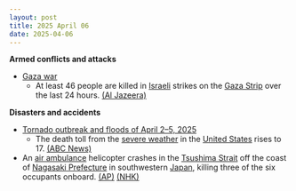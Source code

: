 ```yaml
---
layout: post
title: 2025 April 06
date: 2025-04-06
---
```



**Armed conflicts and attacks**

* [Gaza war](https://en.wikipedia.org/wiki/Gaza_war "Gaza war")
  + At least 46 people are killed in [Israeli](https://en.wikipedia.org/wiki/Israel "Israel") strikes on the [Gaza Strip](https://en.wikipedia.org/wiki/Gaza_Strip "Gaza Strip") over the last 24 hours. [(Al Jazeera)](https://www.aljazeera.com/news/liveblog/2025/4/6/live-israel-kills-30-in-gaza-outrage-grows-over-killings-of-15-medics)

**Disasters and accidents**

* [Tornado outbreak and floods of April 2–5, 2025](https://en.wikipedia.org/wiki/Tornado_outbreak_and_floods_of_April_2%E2%80%935%2C_2025 "Tornado outbreak and floods of April 2–5, 2025")
  + The death toll from the [severe weather](https://en.wikipedia.org/wiki/Tornado_outbreak_and_floods_of_April_2%E2%80%935%2C_2025 "Tornado outbreak and floods of April 2–5, 2025") in the [United States](https://en.wikipedia.org/wiki/United_States "United States") rises to 17. [(ABC News)](https://abcnews.go.com/amp/US/significant-severe-weather-flash-flooding-continue-impacting-south/story?id=120519101)
* An [air ambulance](https://en.wikipedia.org/wiki/Air_ambulance "Air ambulance") helicopter crashes in the [Tsushima Strait](https://en.wikipedia.org/wiki/Tsushima_Strait "Tsushima Strait") off the coast of [Nagasaki Prefecture](https://en.wikipedia.org/wiki/Nagasaki_Prefecture "Nagasaki Prefecture") in southwestern [Japan](https://en.wikipedia.org/wiki/Japan "Japan"), killing three of the six occupants onboard. [(AP)](https://apnews.com/article/japan-ambulance-helicopter-crash-rescue-missing-6cd908d6fb7d77dfdd22789c6aa3d4ba) [(NHK)](https://www3.nhk.or.jp/news/html/20250406/k10014771751000.html)
